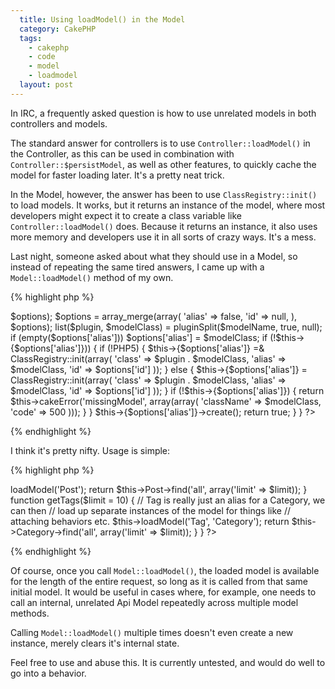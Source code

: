 ```yaml
---
  title: Using loadModel() in the Model
  category: CakePHP
  tags:
    - cakephp
    - code
    - model
    - loadmodel
  layout: post
---
```


In IRC, a frequently asked question is how to use unrelated models in both controllers and models.

The standard answer for controllers is to use `Controller::loadModel()` in the Controller, as this can be used in combination with `Controller::$persistModel`, as well as other features, to quickly cache the model for faster loading later. It's a pretty neat trick.

In the Model, however, the answer has been to use `ClassRegistry::init()` to load models. It works, but it returns an instance of the model, where most developers might expect it to create a class variable like `Controller::loadModel()` does. Because it returns an instance, it also uses more memory and developers use it in all sorts of crazy ways. It's a mess.

Last night, someone asked about what they should use in a Model, so instead of repeating the same tired answers, I came up with a `Model::loadModel()` method of my own.

{% highlight php %}
<?php
class AppModel extends Model {

/**
 * Loads and instantiates models.
 * If the model is non existent, it will throw a missing database table error, as Cake generates
 * dynamic models for the time being.
 *
 * Will clear the model's internal state using Model::create()
 *
 * @param string $modelName Name of model class to load
 * @param mixed $options array|string
 *              id      Initial ID the instanced model class should have
 *              alias   Variable alias to write the model to
 * @return mixed true when single model found and instance created, error returned if model not found.
 * @access public
 */
    function loadModel($modelName, $options = array()) {
        if (is_string($options)) $options = array('alias' => $options);
        $options = array_merge(array(
            'alias' => false,
            'id'    => null,
        ), $options);

        list($plugin, $modelClass) = pluginSplit($modelName, true, null);
        if (empty($options['alias'])) $options['alias'] = $modelClass;

        if (!$this->{$options['alias']})) {
            if (!PHP5) {
                $this->{$options['alias']} =& ClassRegistry::init(array(
                    'class' => $plugin . $modelClass, 'alias' => $modelClass, 'id' => $options['id']
                ));
            } else {
                $this->{$options['alias']} = ClassRegistry::init(array(
                    'class' => $plugin . $modelClass, 'alias' => $modelClass, 'id' => $options['id']
                ));
            }
            if (!$this->{$options['alias']}) {
                return $this->cakeError('missingModel', array(array(
                    'className' => $modelClass, 'code' => 500
                )));
            }
        }

        $this->{$options['alias']}->create();
        return true;
    }

}

?>
{% endhighlight %}

I think it's pretty nifty. Usage is simple:

{% highlight php %}
<?php
class User extends AppModel {
    
    function getPosts($limit = 10) {
        $this->loadModel('Post');
        return $this->Post->find('all', array('limit' => $limit));
    }

    function getTags($limit = 10) {
        // Tag is really just an alias for a Category, we can then 
        // load up separate instances of the model for things like
        // attaching behaviors etc.
        $this->loadModel('Tag', 'Category');
        return $this->Category->find('all', array('limit' => $limit));
    }

}
?>
{% endhighlight %}

Of course, once you call `Model::loadModel()`, the loaded model is available for the length of the entire request, so long as it is called from that same initial model. It would be useful in cases where, for example, one needs to call an internal, unrelated Api Model repeatedly across multiple model methods.

Calling `Model::loadModel()` multiple times doesn't even create a new instance, merely clears it's internal state.

Feel free to use and abuse this. It is currently untested, and would do well to go into a behavior.